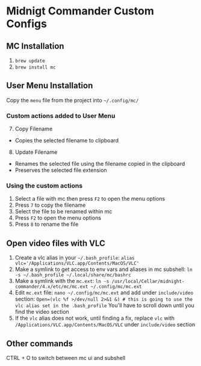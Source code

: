 # Midnigt Commander Custom Configs

## MC Installation
1. `brew update`
2. `brew install mc`

## User Menu Installation

Copy the `menu` file from the project into `~/.config/mc/`

### Custom actions added to User Menu

7. Copy Filename
- Copies the selected filename to clipboard

8. Update Filename
- Renames the selected file using the filename copied in the clipboard
- Preserves the selected file extension

### Using the custom actions

1. Select a file with mc then press `F2` to open the menu options
2. Press `7` to copy the filename
3. Select the file to be renamed within mc
4. Press `F2` to open the menu options
5. Press `8` to rename the file

## Open video files with VLC

1. Create a vlc alias in your `~/.bash_profile`: `alias vlc='/Applications/VLC.app/Contents/MacOS/VLC'`
2. Make a symlink to get access to env vars and aliases in mc subshell: `ln -s ~/.bash_profile ~/.local/share/mc/bashrc`
3. Make a symlink with the `mc.ext`: `ln -s /usr/local/Cellar/midnight-commander/4.x/etc/mc/mc.ext ~/.config/mc/mc.ext`
4. Edit `mc.ext` file: `nano ~/.config/mc/mc.ext` and add under `include/video` section:
`Open=(vlc %f >/dev/null 2>&1 &) # this is going to use the vlc alias set in the .bash_profile`
You'll have to scroll down until you find the video section
5. If the `vlc` alias does not work, until finding a fix, replace `vlc` with `/Applications/VLC.app/Contents/MacOS/VLC`
under `include/video` section

## Other commands
CTRL + O to switch between mc ui and subshell
